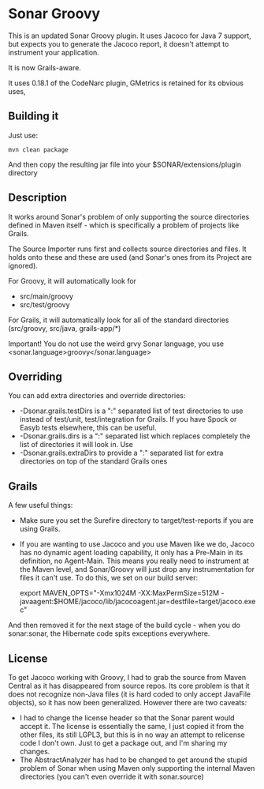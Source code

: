 Sonar Groovy
============

This is an updated Sonar Groovy plugin. It uses Jacoco for Java 7 support, but expects you to generate the Jacoco report, it doesn't attempt to instrument your application.

It is now Grails-aware.

It uses 0.18.1 of the CodeNarc plugin, GMetrics is retained for its obvious uses,

Building it
-----------

Just use:

    mvn clean package

And then copy the resulting jar file into your  $SONAR/extensions/plugin directory


Description
-----------

It works around Sonar's problem of only supporting the source directories defined in Maven itself - which is specifically a problem of projects like Grails.

The Source Importer runs first and collects source directories and files. It holds onto these and these are used (and Sonar's ones from its Project are ignored).

For Groovy, it will automatically look for

 * src/main/groovy
 * src/test/groovy

For Grails, it will automatically look for all of the standard directories (src/groovy, src/java, grails-app/*)

Important! You do not use the weird grvy Sonar language, you use <sonar.language>groovy</sonar.language>

Overriding
----------

You can add extra directories and override directories:

* -Dsonar.grails.testDirs is a ":" separated list of test directories to use instead of test/unit, test/integration for Grails. If you have Spock or Easyb tests elsewhere, this can be useful.
* -Dsonar.grails.dirs is a ":" separated list which replaces completely the list of directories it will look in. Use
* -Dsonar.grails.extraDirs to provide a ":" separated list for extra directories on top of the standard Grails ones

Grails
------

A few useful things:

* Make sure you set the Surefire directory to target/test-reports if you are using Grails.
* If you are wanting to use Jacoco and you use Maven like we do, Jacoco has no dynamic agent loading capability, it only has a Pre-Main in its definition, no Agent-Main. This means you really need to instrument at the Maven level,
and Sonar/Groovy will just drop any instrumentation for files it can't use. To do this, we set on our build server:

    export MAVEN_OPTS="-Xmx1024M -XX:MaxPermSize=512M -javaagent:$HOME/jacoco/lib/jacocoagent.jar=destfile=target/jacoco.exec"

And then removed it for the next stage of the build cycle - when you do sonar:sonar, the Hibernate code spits exceptions everywhere.

License
-------
 To get Jacoco working with Groovy, I had to grab the source from Maven Central as it has disappeared from source repos. Its core problem is that it does not recognize non-Java files (it is hard coded to only accept JavaFile objects),
 so it has now been generalized. However there are two caveats:

 * I had to change the license header so that the Sonar parent would accept it. The license is essentially the same, I just copied it from the other files, its still LGPL3, but this is in no way an attempt to relicense code I don't
 own. Just to get a package out, and I'm sharing my changes.
 * The AbstractAnalyzer has had to be changed to get around the stupid problem of Sonar when using Maven only supporting the internal Maven directories (you can't even override it with sonar.source)


